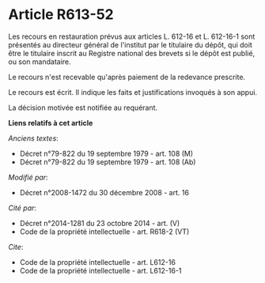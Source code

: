 # Article R613-52

Les recours en restauration prévus aux articles L. 612-16 et L. 612-16-1 sont présentés au directeur général de l'institut
par le titulaire du dépôt, qui doit être le titulaire inscrit au Registre national des brevets si le dépôt est publié, ou son
mandataire. 

Le recours n'est recevable qu'après paiement de la redevance prescrite. 

Le recours est écrit. Il indique les faits et justifications invoqués à son appui. 

La décision motivée est notifiée au requérant.

**Liens relatifs à cet article**

_Anciens textes_:

  - Décret n°79-822 du 19 septembre 1979 - art. 108 (M)
  - Décret n°79-822 du 19 septembre 1979 - art. 108 (Ab)

_Modifié par_:

  - Décret n°2008-1472 du 30 décembre 2008 - art. 16

_Cité par_:

  - Décret n°2014-1281 du 23 octobre 2014 - art. (V)
  - Code de la propriété intellectuelle - art. R618-2 (VT)

_Cite_:

  - Code de la propriété intellectuelle - art. L612-16
  - Code de la propriété intellectuelle - art. L612-16-1

